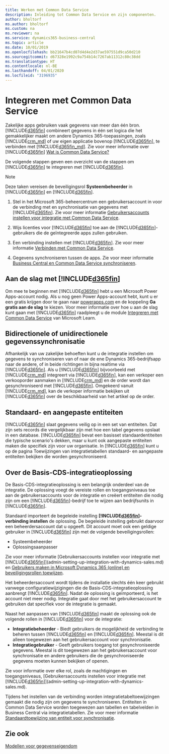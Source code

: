 ```yaml
---
title: Werken met Common Data Service
description: Inleiding tot Common Data Service en zijn componenten.
author: bholtorf
ms.author: bholtorf
ms.custom: na
ms.reviewer: na
ms.service: dynamics365-business-central
ms.topic: article
ms.date: 10/01/2019
ms.openlocfilehash: bb21647b4cd07d4d4e2d37ae597551d9ca50d210
ms.sourcegitcommit: d67328e1992c9a754b14c7267ab11312c80c38dd
ms.translationtype: HT
ms.contentlocale: nl-BE
ms.lasthandoff: 04/01/2020
ms.locfileid: "3196935"
---
```

# <a name="integrating-with-common-data-service"></a>Integreren met Common Data Service
Zakelijke apps gebruiken vaak gegevens van meer dan één bron. [!INCLUDE[d365fin](includes/cds_long_md.md)] combineert gegevens in één set logica die het gemakkelijker maakt om andere Dynamics 365-toepassingen, zoals [!INCLUDE[crm_md](includes/crm_md.md)] of uw eigen applicatie bovenop [!INCLUDE[d365fin](includes/cds_long_md.md)], te verbinden met [!INCLUDE[d365fin_md](includes/d365fin_md.md)]. Zie voor meer informatie over [!INCLUDE[d365fin](includes/cds_long_md.md)] [Wat is Common Data Service?](https://docs.microsoft.com/powerapps/maker/common-data-service/data-platform-intro)

De volgende stappen geven een overzicht van de stappen om [!INCLUDE[d365fin](includes/cds_long_md.md)] te integreren met [!INCLUDE[d365fin](includes/d365fin_md.md)].

> [!Note]  
> Deze taken vereisen de beveiligingsrol **Systeembeheerder** in [!INCLUDE[d365fin](includes/cds_long_md.md)] en [!INCLUDE[d365fin](includes/d365fin_md.md)].  

1. Stel in het Microsoft 365-beheercentrum een gebruikersaccount in voor de verbinding met en synchronisatie van gegevens met [!INCLUDE[d365fin](includes/cds_long_md.md)]. Zie voor meer informatie [Gebruikersaccounts instellen voor integratie met Common Data Service](admin-setting-up-integration-with-dynamics-sales.md).

2. Wijs licenties voor [!INCLUDE[d365fin](includes/cds_long_md.md)] toe aan de [!INCLUDE[d365fin](includes/d365fin_md.md)]-gebruikers die de geïntegreerde apps zullen gebruiken.

3. Een verbinding instellen met [!INCLUDE[d365fin](includes/cds_long_md.md)]. Zie voor meer informatie [Verbinden met Common Data Service](admin-how-to-set-up-a-dynamics-crm-connection.md).  

4. Gegevens synchroniseren tussen de apps. Zie voor meer informatie [Business Central en Common Data Service synchroniseren](admin-synchronizing-business-central-and-sales.md). 

## <a name="getting-started-with-d365fin"></a>Aan de slag met [!INCLUDE[d365fin](includes/cds_long_md.md)]
Om mee te beginnen met [!INCLUDE[d365fin](includes/cds_long_md.md)] hebt u een Microsoft Power Apps-account nodig. Als u nog geen Power Apps-account hebt, kunt u er een gratis krijgen door te gaan naar [powerapps.com](https://web.powerapps.com/?utm_source=padocs&utm_medium=linkinadoc&utm_campaign=referralsfromdoc) en de koppeling **Ga gratis aan de slag** te kiezen. Voor meer informatie over hoe u aan de slag kunt gaan met [!INCLUDE[d365fin](includes/cds_long_md.md)] raadpleegt u de module [Integreren met Common Data Service](https://docs.microsoft.com/learn/modules/get-started-with-powerapps-common-data-service/) van Microsoft Learn.

## <a name="bi-directional-or-uni-directional-data-synchronization"></a>Bidirectionele of unidirectionele gegevenssynchronisatie
Afhankelijk van uw zakelijke behoeften kunt u de integratie instellen om gegevens te synchroniseren van of naar de ene Dynamics 365-bedrijfsapp naar de andere, of in beide richtingen in bijna realtime via [!INCLUDE[d365fin](includes/cds_long_md.md)]. Als u [!INCLUDE[d365fin](includes/d365fin_md.md)] bijvoorbeeld met [!INCLUDE[crm_md](includes/crm_md.md)] integreert via [!INCLUDE[d365fin](includes/cds_long_md.md)], kan een verkoper een verkooporder aanmaken in [!INCLUDE[crm_md](includes/crm_md.md)] en de order wordt dan gesynchroniseerd met [!INCLUDE[d365fin](includes/d365fin_md.md)]. Omgekeerd vanuit [!INCLUDE[crm_md](includes/crm_md.md)], kan de verkoper informatie bekijken uit [!INCLUDE[d365fin](includes/d365fin_md.md)] over de beschikbaarheid van het artikel op de order. 

## <a name="standard-and-custom-entities"></a>Standaard- en aangepaste entiteiten
[!INCLUDE[d365fin](includes/cds_long_md.md)] slaat gegevens veilig op in een set van entiteiten. Dat zijn sets records die vergelijkbaar zijn met hoe een tabel gegevens opslaat in een database. [!INCLUDE[d365fin](includes/cds_long_md.md)] bevat een basisset standaardentiteiten die typische scenario's dekken, maar u kunt ook aangepaste entiteiten maken die specifiek zijn voor uw organisatie. In [!INCLUDE[d365fin](includes/d365fin_md.md)] kunt u op de pagina Toewijzingen van integratietabellen standaard- en aangepaste entiteiten bekijken die worden gesynchroniseerd.

## <a name="about-the-base-cds-integration-solution"></a>Over de Basis-CDS-integratieoplossing
De Basis-CDS-integratieoplossing is een belangrijk onderdeel van de integratie. De oplossing voegt de vereiste rollen en toegangsniveaus toe aan de gebruikersaccounts voor de integratie en creëert entiteiten die nodig zijn om een [!INCLUDE[d365fin](includes/d365fin_md.md)]-bedrijf toe te wijzen aan bedrijfsunits in [!INCLUDE[d365fin](includes/cds_long_md.md)]. 

Standaard importeert de begeleide instelling **[!INCLUDE[d365fin](includes/cds_long_md.md)]-verbinding instellen** de oplossing. De begeleide instelling gebruikt daarvoor een beheerdersaccount dat u opgeeft. Dit account moet ook een geldige gebruiker in [!INCLUDE[d365fin](includes/cds_long_md.md)] zijn met de volgende beveiligingsrollen:

* Systeembeheerder  
* Oplossingsaanpasser  

Zie voor meer informatie [Gebruikersaccounts instellen voor integratie met [!INCLUDE[d365fin](includes/cds_long_md.md)]](admin-setting-up-integration-with-dynamics-sales.md) en [Gebruikers maken in Microsoft Dynamics 365 (online) en beveiligingsrollen toewijzen](/dynamics365/customer-engagement/admin/create-users-assign-online-security-roles.md). 

Het beheerdersaccount wordt tijdens de installatie slechts één keer gebruikt vanwege configuratiewijzigingen die de Basis-CDS-integratieoplossing aanbrengt [!INCLUDE[d365fin](includes/cds_long_md.md)]. Nadat de oplossing is geïmporteerd, is het account niet meer nodig. Integratie gaat door met het gebruikersaccount te gebruiken dat specifiek voor de integratie is gemaakt.

Naast het aanpassen van [!INCLUDE[d365fin](includes/cds_long_md.md)] maakt de oplossing ook de volgende rollen in [!INCLUDE[d365fin](includes/cds_long_md.md)] voor de integratie:

* **Integratiebeheerder** - Biedt gebruikers de mogelijkheid de verbinding te beheren tussen [!INCLUDE[d365fin](includes/d365fin_md.md)] en [!INCLUDE[d365fin](includes/cds_long_md.md)]. Meestal is dit alleen toegewezen aan het gebruikersaccount voor synchronisatie.  
* **Integratiegebruiker** - Geeft gebruikers toegang tot gesynchroniseerde gegevens. Meestal is dit toegewezen aan het gebruikersaccount voor synchronisatie en andere gebruikers die de gesynchroniseerde gegevens moeten kunnen bekijken of openen.

Zie voor informatie over elke rol, zoals de machtigingen en toegangsniveaus, [Gebruikersaccounts instellen voor integratie met [!INCLUDE[d365fin](includes/cds_long_md.md)]](admin-setting-up-integration-with-dynamics-sales.md).

Tijdens het instellen van de verbinding worden integratietabeltoewijzingen gemaakt die nodig zijn om gegevens te synchroniseren. Entiteiten in Common Data Service worden toegewezen aan tabellen en tabelvelden in Business Central via integratietabellen. Zie voor meer informatie [Standaardtoewijzing van entiteit voor synchronisatie](admin-synchronizing-business-central-and-sales.md#standard-entity-mapping-for-synchronization).

## <a name="see-also"></a>Zie ook
[Modellen voor gegevenseigendom](admin-cds-company-concept.md)  
<!--needs to be removed as this is moved to dev-itpro docs[Walkthrough: Customizing an Integration with Common Data Service](docs.microsoft.com/en-us/dynamics365/business-central/dev-itpro/administration/administration-custom-cds-integration) -->



